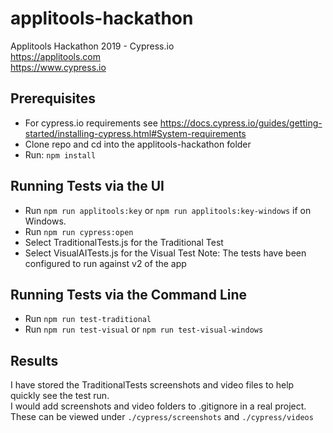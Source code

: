 # applitools-hackathon
Applitools Hackathon 2019 - Cypress.io <br>
https://applitools.com <br>
https://www.cypress.io <br>

## Prerequisites
- For cypress.io requirements see https://docs.cypress.io/guides/getting-started/installing-cypress.html#System-requirements
- Clone repo and cd into the applitools-hackathon folder
- Run: `npm install`

## Running Tests via the UI
- Run `npm run applitools:key` or `npm run applitools:key-windows` if on Windows.
- Run `npm run cypress:open`
- Select TraditionalTests.js for the Traditional Test
- Select VisualAITests.js for the Visual Test
Note: The tests have been configured to run against v2 of the app

## Running Tests via the Command Line
- Run `npm run test-traditional`
- Run `npm run test-visual` or `npm run test-visual-windows`

## Results
I have stored the TraditionalTests screenshots and video files to help quickly see the test run. <br>
I would add screenshots and video folders to .gitignore in a real project. <br>
These can be viewed under `./cypress/screenshots` and `./cypress/videos`






